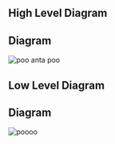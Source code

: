 ## High Level Diagram
##  Diagram
![poo anta poo](https://user-images.githubusercontent.com/78854021/111897509-3d8e1e80-8a46-11eb-942d-79b5f2fe2dff.png)
## Low Level Diagram
##  Diagram
![poooo](https://user-images.githubusercontent.com/78854021/111897696-77135980-8a47-11eb-97d7-5e1b11c4fd14.jpg)

